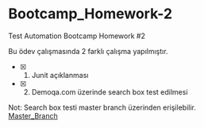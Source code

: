# Bootcamp_Homework-2
Test Automation Bootcamp Homework #2

Bu ödev çalışmasında 2 farklı çalışma yapılmıştır.

- [x] 1) Junit açıklanması
- [x] 2) Demoqa.com üzerinde search box test edilmesi 

Not: Search box testi master branch üzerinden erişilebilir.
<br>[Master_Branch](https://github.com/enuygun-test-automation-bootcamp/homework2-ekremtk.git)
